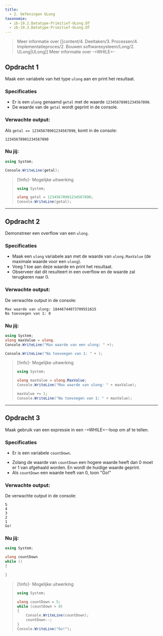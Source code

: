 ```yaml
---
title:
  - 2. Oefeningen ULong
taxonomie:
  - ib-19.2.Datatype-Primitief-ULong.DT
  - ib-19.3.Datatype-Primitief-ULong.DT
---
```


> Meer informatie over [[content/4. Deeltaken/3. Processen/4. Implementatieproces/2. Bouwen softwaresysteem/Long/2. ULong|ULong]]
> Meer informatie over -=WHILE=-

## Opdracht 1
Maak een variabele van het type `ulong` aan en print het resultaat.

### Specificaties
- Er is een `ulong` genaamd `getal` met de waarde `12345678901234567890`.
- De waarde van de `getal` wordt geprint in de console.

### Verwachte output:
Als `getal == 12345678901234567890`, komt in de console:
```
12345678901234567890
```

### Nu jij:
```csharp
using System;

Console.WriteLine(getal);
```

> [!info]- Mogelijke uitwerking
> ``` csharp
> using System;
> 
> ulong getal = 12345678901234567890;
> Console.WriteLine(getal);
> ```

---

## Opdracht 2
Demonstreer een overflow van een `ulong`.

### Specificaties
- Maak een `ulong` variabele aan met de waarde van `ulong.MaxValue` (de maximale waarde voor een `ulong`).
- Voeg 1 toe aan deze waarde en print het resultaat.
- Observeer dat dit resulteert in een overflow en de waarde zal terugkeren naar 0.

### Verwachte output:
De verwachte output in de console:
```
Max waarde van ulong: 18446744073709551615
Na toevoegen van 1: 0
```

### Nu jij:
```csharp
using System;
ulong maxValue = ulong.
Console.WriteLine("Max waarde van een ulong: " +);

Console.WriteLine("Na toevoegen van 1: " + );
```

> [!info]- Mogelijke uitwerking
> ``` csharp
> using System;
> 
> ulong maxValue = ulong.MaxValue;
> Console.WriteLine("Max waarde van ulong: " + maxValue);
> 
> maxValue += 1;
> Console.WriteLine("Na toevoegen van 1: " + maxValue);
> ```

---

## Opdracht 3
Maak gebruik van een expressie in een -=WHILE=--loop om af te tellen.

### Specificaties
* Er is een variabele `countDown`.
- Zolang de waarde van `countDown` een hogere waarde heeft dan 0 moet er 1 van afgehaald worden. En wordt de huidige waarde geprint.
- Als `countDown` een waarde heeft van 0, toon "Go!"

### Verwachte output:
De verwachte output in de console:
```
5
4
3
2
1
Go!
```

### Nu jij:
```csharp
using System;

ulong countDown
while ()
{

}
```

> [!info]- Mogelijke uitwerking
> ``` csharp
> using System;
>
> ulong countDown = 5;
> while (countDown > 0)
> {
>     Console.WriteLine(countDown);
>     countDown--;
> }
> Console.WriteLine("Go!");
> ```
